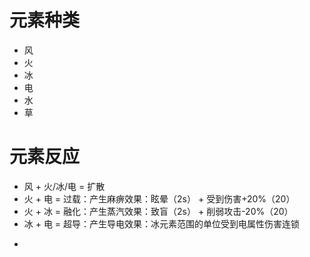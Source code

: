 # 元素种类

- 风
- 火
- 冰
- 电
- 水
- 草

# 元素反应

- 风 + 火/冰/电 = 扩散
- 火 + 电 = 过载：产生麻痹效果：眩晕（2s） + 受到伤害+20%（20）
- 火 + 冰 = 融化：产生蒸汽效果：致盲（2s） + 削弱攻击-20%（20）
- 冰 + 电 = 超导：产生导电效果：冰元素范围的单位受到电属性伤害连锁
* 